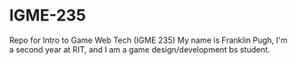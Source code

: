 # IGME-235
Repo for Intro to Game Web Tech (IGME 235)
My name is Franklin Pugh, I'm a second year at RIT, and I am a game design/development bs student.
